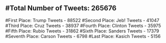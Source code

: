 #Total Number of Tweets: 265676 
---
#First Place: Trump Tweets - 88522
#Second Place: Jeb! Tweets - 41047
#Third Place: Cruz Tweets - 38937
#Fourth Place: Clinton Tweets - 35975
#Fifth Place: Rubio Tweets - 31862
#Sixth Place: Sanders Tweets - 17379
#Seventh Place: Carson Tweets - 6798
#Last Place: Kasich Tweets - 5156
